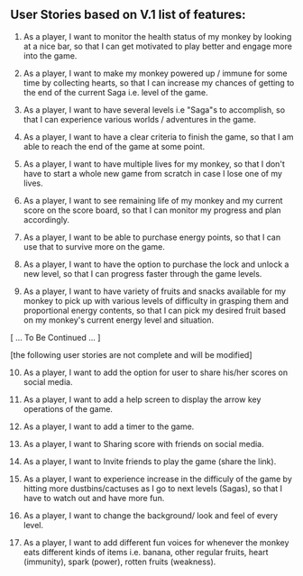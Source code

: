 ## User Stories based on V.1 list of features:

1. As a player, I want to monitor the health status of my monkey by looking at a nice bar, so that I can get motivated to play better and engage more into the game.

2. As a player, I want to make my monkey powered up / immune for some time by collecting hearts, so that I can increase my chances of getting to the end of the current Saga i.e. level of the game.

3. As a player, I want to have several levels i.e "Saga"s to accomplish, so that I can experience various worlds / adventures in the game.

4. As a player, I want to have a clear criteria to finish the game, so that I am able to reach the end of the game at some point.

5. As a player, I want to have multiple lives for my monkey, so that I don't have to start a whole new game from scratch in case I lose one of my lives. 

6. As a player, I want to see remaining life of my monkey and my current score on the score board, so that I can monitor my progress and plan accordingly.

7. As a player, I want to be able to purchase energy points, so that I can use that to survive more on the game.

8. As a player, I want to have the option to purchase the lock and unlock a new level, so that I can progress faster through the game levels.

9. As a player, I want to have variety of fruits and snacks available for my monkey to pick up with various levels of difficulty in grasping them and proportional energy contents, so that I can pick my desired fruit based on my monkey's current energy level and situation.

[ ... To Be Continued ... ]

[the following user stories are not complete and will be modified]

10. As a player, I want to add the option for user to share his/her scores on social media.

11. As a player, I want to add a help screen to display the arrow key operations of the game.

12. As a player, I want to add a timer to the game.

13. As a player, I want to Sharing score with friends on social media.

14. As a player, I want to Invite friends to play the game (share the link).

15. As a player, I want to experience increase in the difficuly of the game by hitting more dustbins/cactuses as I go to next levels (Sagas), so that I have to watch out and have more fun. 

16. As a player, I want to change the background/ look and feel of every level.

17. As a player, I want to add different fun voices for whenever the monkey eats different kinds of items i.e. banana, other regular fruits, heart (immunity), spark (power), rotten fruits (weakness).

